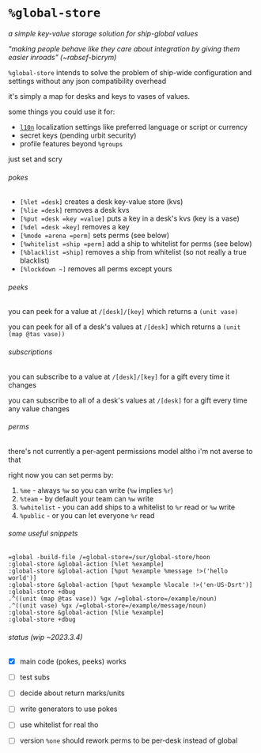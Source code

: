 #   `%global-store`

_a simple key-value storage solution for ship-global values_

_"making people behave like they care about integration by giving them easier inroads" (~rabsef-bicrym)_

`%global-store` intends to solve the problem of ship-wide configuration and
settings without any json compatibility overhead

it's simply a map for desks and keys to vases of values.

some things you could use it for:

- [`l10n`](https://github.com/sigilante/l10n) localization settings like
  preferred language or script or currency
- secret keys (pending urbit security)
- profile features beyond `%groups`

just set and scry

###### pokes

- `[%let =desk]` creates a desk key-value store (kvs)
- `[%lie =desk]` removes a desk kvs
- `[%put =desk =key =value]` puts a key in a desk's kvs (key is a vase)
- `[%del =desk =key]` removes a key
- `[%mode =arena =perm]` sets perms (see below)
- `[%whitelist =ship =perm]` add a ship to whitelist for perms (see below)
- `[%blacklist =ship]` removes a ship from whitelist (so not really a true blacklist)
- `[%lockdown ~]` removes all perms except yours

###### peeks

you can peek for a value at `/[desk]/[key]` which returns a `(unit vase)`

you can peek for all of a desk's values at `/[desk]` which returns a
`(unit (map @tas vase))`

###### subscriptions

you can subscribe to a value at `/[desk]/[key]` for a gift every time it changes

you can subscribe to all of a desk's values at `/[desk]` for a gift every time
any value changes

###### perms

there's not currently a per-agent permissions model altho i'm not averse to that

right now you can set perms by:

1. `%me` - always `%w` so you can write (`%w` implies `%r`)
2. `%team` - by default your team can `%w` write
3. `%whitelist` - you can add ships to a whitelist to `%r` read or `%w` write
4. `%public` - or you can let everyone `%r` read

###### some useful snippets

```hoon
=global -build-file /=global-store=/sur/global-store/hoon
:global-store &global-action [%let %example]
:global-store &global-action [%put %example %message !>('hello world')]
:global-store &global-action [%put %example %locale !>('en-US-Dsrt')]
:global-store +dbug
.^((unit (map @tas vase)) %gx /=global-store=/example/noun)
.^((unit vase) %gx /=global-store=/example/message/noun)
:global-store &global-action [%lie %example]
:global-store +dbug
```

###### status (wip ~2023.3.4)

- [x] main code (pokes, peeks) works
- [ ] test subs
- [ ] decide about return marks/units
- [ ] write generators to use pokes
- [ ] use whitelist for real tho

- [ ] version `%one` should rework perms to be per-desk instead of global
